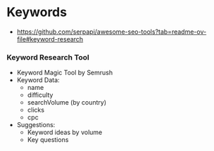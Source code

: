 # Keywords


- https://github.com/serpapi/awesome-seo-tools?tab=readme-ov-file#keyword-research

### Keyword Research Tool

- Keyword Magic Tool by Semrush
- Keyword Data:
    - name
    - difficulty
    - searchVolume (by country)
    - clicks
    - cpc
- Suggestions:
    - Keyword ideas by volume
    - Key questions
